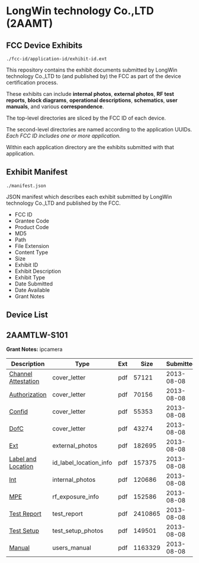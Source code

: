 # LongWin technology Co.,LTD (2AAMT)
## FCC Device Exhibits

```
./fcc-id/application-id/exhibit-id.ext
```

This repository contains the exhibit documents submitted by LongWin technology Co.,LTD to (and published by) the FCC as part of the device certification process.

These exhibits can include **internal photos**, **external photos**, **RF test reports**, **block diagrams**, **operational descriptions**, **schematics**, **user manuals**, and various **correspondence**.

The top-level directories are sliced by the FCC ID of each device.

The second-level directories are named according to the application UUIDs. *Each FCC ID includes one or more application.*

Within each application directory are the exhibits submitted with that application. 

## Exhibit Manifest

```
./manifest.json
```

JSON manifest which describes each exhibit submitted by LongWin technology Co.,LTD and published by the FCC.

- FCC ID
- Grantee Code
- Product Code
- MD5
- Path
- File Extension
- Content Type
- Size
- Exhibit ID
- Exhibit Description
- Exhibit Type
- Date Submitted
- Date Available
- Grant Notes

## Device List
## 2AAMTLW-S101
**Grant Notes:** ipcamera

| Description | Type | Ext | Size | Submitted | Available |
| ----------- | ---- | --- | ---- | --------- | --------- |
| [Channel Attestation](2AAMTLW-S101/f68990bec2fa195b20f76d82a215ca46/2037633.pdf) | cover_letter | pdf | 57121 | 2013-08-08 | 2013-08-08 |
| [Authorization](2AAMTLW-S101/f68990bec2fa195b20f76d82a215ca46/2037637.pdf) | cover_letter | pdf | 70156 | 2013-08-08 | 2013-08-08 |
| [Confid](2AAMTLW-S101/f68990bec2fa195b20f76d82a215ca46/2037638.pdf) | cover_letter | pdf | 55353 | 2013-08-08 | 2013-08-08 |
| [DofC](2AAMTLW-S101/f68990bec2fa195b20f76d82a215ca46/2037639.pdf) | cover_letter | pdf | 43274 | 2013-08-08 | 2013-08-08 |
| [Ext](2AAMTLW-S101/f68990bec2fa195b20f76d82a215ca46/2037640.pdf) | external_photos | pdf | 182695 | 2013-08-08 | 2013-08-08 |
| [Label and Location](2AAMTLW-S101/f68990bec2fa195b20f76d82a215ca46/2037642.pdf) | id_label_location_info | pdf | 157375 | 2013-08-08 | 2013-08-08 |
| [Int](2AAMTLW-S101/f68990bec2fa195b20f76d82a215ca46/2037641.pdf) | internal_photos | pdf | 120686 | 2013-08-08 | 2013-08-08 |
| [MPE](2AAMTLW-S101/f68990bec2fa195b20f76d82a215ca46/2037643.pdf) | rf_exposure_info | pdf | 152586 | 2013-08-08 | 2013-08-08 |
| [Test Report](2AAMTLW-S101/f68990bec2fa195b20f76d82a215ca46/2037644.pdf) | test_report | pdf | 2410865 | 2013-08-08 | 2013-08-08 |
| [Test Setup](2AAMTLW-S101/f68990bec2fa195b20f76d82a215ca46/2037645.pdf) | test_setup_photos | pdf | 149501 | 2013-08-08 | 2013-08-08 |
| [Manual](2AAMTLW-S101/f68990bec2fa195b20f76d82a215ca46/2037646.pdf) | users_manual | pdf | 1163329 | 2013-08-08 | 2013-08-08 |
